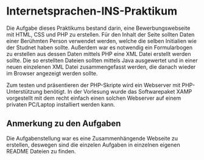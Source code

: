 # Internetsprachen-INS-Praktikum

Die Aufgabe dieses Praktikums bestand darin, eine Bewerbungswebseite mit HTML, CSS und PHP zu erstellen. Für den Inhalt der Seite sollten Daten einer Berühmten Person verwendet werden, welche die selben Initialien wie der Studnet haben sollte. Außerdem war es notwendig ein Formularbogen zu erstellen aus dessen Daten mittels PHP eine XML Datei erstellt werden sollte. Die so erstellten Dateien sollten mittels Java ausgewertet und in einer neuen einzelenen XML Datei zusammengefasst werden, die danach wieder im Browser angezeigt werden sollte.

Zum testen und präsentieren der PHP-Skripte wird ein Webserver mit PHP-Unterstützung benötigt. In der Vorlesung wurde das Softwarepaket XAMP vorgestellt mit dem recht einfach einen solchen Webserver auf einem privaten PC/Laptop installiert werden kann.

## Anmerkung zu den Aufgaben

Die Aufgabenstellung war es eine Zusammenhängende Webseite zu erstellen, deswegen sind die einzelen Aufgaben in einzelnen eigenen README Dateien zu finden.
